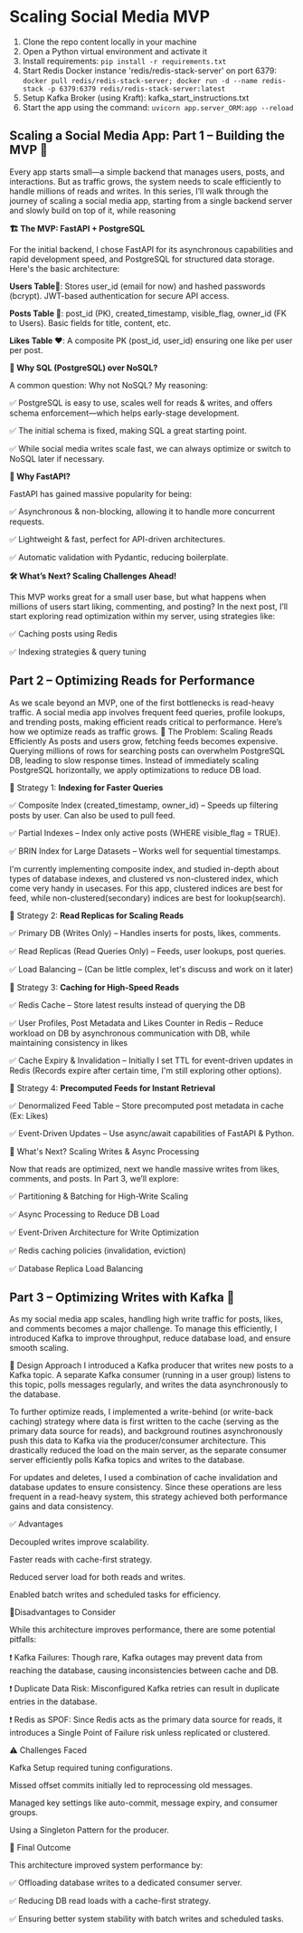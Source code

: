 # Scaling Social Media MVP

1. Clone the repo content locally in your machine
2. Open a Python virtual environment and activate it
3. Install requirements: `pip install -r requirements.txt`
4. Start Redis Docker instance 'redis/redis-stack-server' on port 6379: `docker pull redis/redis-stack-server; docker run -d --name redis-stack -p 6379:6379 redis/redis-stack-server:latest`
5. Setup Kafka Broker (using Kraft): kafka_start_instructions.txt
6. Start the app using the command: `uvicorn app.server_ORM:app --reload`

## Scaling a Social Media App: Part 1 – Building the MVP 🚀

Every app starts small—a simple backend that manages users, posts, and interactions. But as traffic grows, the system needs to scale efficiently to handle millions of reads and writes. In this series, I’ll walk through the journey of scaling a social media app, starting from a single backend server and slowly build on top of it, while reasoning

**🏗️ The MVP: FastAPI + PostgreSQL**

For the initial backend, I chose FastAPI for its asynchronous capabilities and rapid development speed, and PostgreSQL for structured data storage. Here's the basic architecture:

**Users Table🧑**: Stores user_id (email for now) and hashed passwords (bcrypt). JWT-based authentication for secure API access.

**Posts Table 📝**: post_id (PK), created_timestamp, visible_flag, owner_id (FK to Users). Basic fields for title, content, etc.

**Likes Table ❤️**: A composite PK (post_id, user_id) ensuring one like per user per post.


**🔹 Why SQL (PostgreSQL) over NoSQL?**

A common question: Why not NoSQL? My reasoning:

 ✅ PostgreSQL is easy to use, scales well for reads & writes, and offers schema enforcement—which helps early-stage development.

 ✅ The initial schema is fixed, making SQL a great starting point.

 ✅ While social media writes scale fast, we can always optimize or switch to NoSQL later if necessary.

**🔹 Why FastAPI?**

FastAPI has gained massive popularity for being:

 ✅ Asynchronous & non-blocking, allowing it to handle more concurrent requests.

 ✅ Lightweight & fast, perfect for API-driven architectures.

 ✅ Automatic validation with Pydantic, reducing boilerplate.

**🛠️ What’s Next? Scaling Challenges Ahead!**

This MVP works great for a small user base, but what happens when millions of users start liking, commenting, and posting? In the next post, I’ll start exploring read optimization within my server, using strategies like:

 ✅ Caching posts using Redis

 ✅ Indexing strategies & query tuning

## Part 2 – Optimizing Reads for Performance
As we scale beyond an MVP, one of the first bottlenecks is read-heavy traffic. A social media app involves frequent feed queries, profile lookups, and trending posts, making efficient reads critical to performance. Here’s how we optimize reads as traffic grows.
🔹 The Problem: Scaling Reads Efficiently
As posts and users grow, fetching feeds becomes expensive. Querying millions of rows for searching posts can overwhelm PostgreSQL DB, leading to slow response times. Instead of immediately scaling PostgreSQL horizontally, we apply optimizations to reduce DB load.

📌 Strategy 1: **Indexing for Faster Queries**

✅ Composite Index (created_timestamp, owner_id) – Speeds up filtering posts by user. Can also be used to pull feed. 

✅ Partial Indexes – Index only active posts (WHERE visible_flag = TRUE). 

✅ BRIN Index for Large Datasets – Works well for sequential timestamps.

I'm currently implementing composite index, and studied in-depth about types of database indexes, and clustered vs non-clustered index, which come very handy in usecases. For this app, clustered indices are best for feed, while non-clustered(secondary) indices are best for lookup(search). 

📌 Strategy 2: **Read Replicas for Scaling Reads**

✅ Primary DB (Writes Only) – Handles inserts for posts, likes, comments. 

✅ Read Replicas (Read Queries Only) – Feeds, user lookups, post queries.

✅ Load Balancing – (Can be little complex, let's discuss and work on it later)

📌 Strategy 3: **Caching for High-Speed Reads**

✅ Redis Cache – Store latest results instead of querying the DB 

✅ User Profiles, Post Metadata and Likes Counter in Redis – Reduce workload on DB by asynchronous communication with DB, while maintaining consistency in likes 

✅ Cache Expiry & Invalidation – Initially I set TTL for event-driven updates in Redis (Records expire after certain time, I'm still exploring other options). 

📌 Strategy 4: **Precomputed Feeds for Instant Retrieval**

✅ Denormalized Feed Table – Store precomputed post metadata in cache (Ex: Likes) 

✅ Event-Driven Updates – Use async/await capabilities of FastAPI & Python.

🚀 What's Next? Scaling Writes & Async Processing

Now that reads are optimized, next we handle massive writes from likes, comments, and posts. In Part 3, we’ll explore:

✅ Partitioning & Batching for High-Write Scaling 

✅ Async Processing to Reduce DB Load 

✅ Event-Driven Architecture for Write Optimization 

✅ Redis caching policies (invalidation, eviction) 

✅ Database Replica Load Balancing

## Part 3 – Optimizing Writes with Kafka 🚀

As my social media app scales, handling high write traffic for posts, likes, and comments becomes a major challenge. To manage this efficiently, I introduced Kafka to improve throughput, reduce database load, and ensure smooth scaling.

🔹 Design Approach
I introduced a Kafka producer that writes new posts to a Kafka topic. A separate Kafka consumer (running in a user group) listens to this topic, polls messages regularly, and writes the data asynchronously to the database.

To further optimize reads, I implemented a write-behind (or write-back caching) strategy where data is first written to the cache (serving as the primary data source for reads), and background routines asynchronously push this data to Kafka via the producer/consumer architecture. This drastically reduced the load on the main server, as the separate consumer server efficiently polls Kafka topics and writes to the database.

For updates and deletes, I used a combination of cache invalidation and database updates to ensure consistency. Since these operations are less frequent in a read-heavy system, this strategy achieved both performance gains and data consistency.

✅ Advantages

Decoupled writes improve scalability.

Faster reads with cache-first strategy.

Reduced server load for both reads and writes.

Enabled batch writes and scheduled tasks for efficiency.

🚨Disadvantages to Consider 

While this architecture improves performance, there are some potential pitfalls:

❗ Kafka Failures: Though rare, Kafka outages may prevent data from reaching the database, causing inconsistencies between cache and DB.

❗ Duplicate Data Risk: Misconfigured Kafka retries can result in duplicate entries in the database.

❗ Redis as SPOF: Since Redis acts as the primary data source for reads, it introduces a Single Point of Failure risk unless replicated or clustered.

⚠️ Challenges Faced

Kafka Setup required tuning configurations.

Missed offset commits initially led to reprocessing old messages.

Managed key settings like auto-commit, message expiry, and consumer groups.

Using a Singleton Pattern for the producer.

🚀 Final Outcome 

This architecture improved system performance by:

✅ Offloading database writes to a dedicated consumer server.

✅ Reducing DB read loads with a cache-first strategy.

✅ Ensuring better system stability with batch writes and scheduled tasks.

